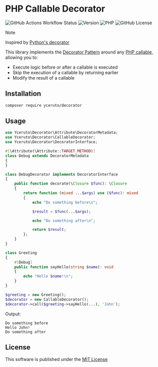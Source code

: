 # PHP Callable Decorator

![GitHub Actions Workflow Status](https://img.shields.io/github/actions/workflow/status/yceruto/decorator/ci.yml)
![Version](https://img.shields.io/badge/dynamic/json?url=https%3A%2F%2Frepo.packagist.org%2Fp2%2Fyceruto%2Fdecorator.json&query=%24.packages%5B%22yceruto%2Fdecorator%22%5D%5B0%5D.version&label=version)
![PHP](https://img.shields.io/badge/dynamic/json?url=https%3A%2F%2Fgithub.com%2Fyceruto%2Fdecorator%2Fraw%2Fmain%2Fcomposer.json&query=require.php&label=php)
![GitHub License](https://img.shields.io/github/license/yceruto/decorator)

> [!NOTE]
> Inspired by [Python's decorator](https://peps.python.org/pep-0318/)

This library implements the [Decorator Pattern](https://en.wikipedia.org/wiki/Decorator_pattern) around 
any [PHP callable](https://www.php.net/manual/en/language.types.callable.php), allowing you to:
 * Execute logic before or after a callable is executed
 * Skip the execution of a callable by returning earlier
 * Modify the result of a callable

## Installation

```bash
composer require yceruto/decorator
```

## Usage

```php
use Yceruto\Decorator\Attribute\DecoratorMetadata;
use Yceruto\Decorator\CallableDecorator;
use Yceruto\Decorator\DecoratorInterface;

#[\Attribute(\Attribute::TARGET_METHOD)]
class Debug extends DecoratorMetadata
{
}

class DebugDecorator implements DecoratorInterface
{
    public function decorate(\Closure $func): \Closure
    {
        return function (mixed ...$args) use ($func): mixed
        {
            echo "Do something before\n";

            $result = $func(...$args);

            echo "Do something after\n";

            return $result;
        };
    }
}

class Greeting
{
    #[Debug]
    public function sayHello(string $name): void
    {
        echo "Hello $name!\n";
    }
}

$greeting = new Greeting();
$decorator = new CallableDecorator();
$decorator->call($greeting->sayHello(...), 'John');
```
Output:
```
Do something before
Hello John!
Do something after
```

## License

This software is published under the [MIT License](LICENSE)
